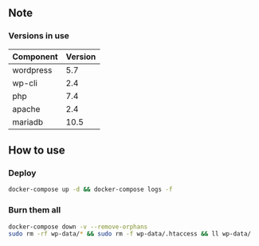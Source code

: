 ## Note
### Versions in use
| Component | Version  | 
| ---       | ---      |
| wordpress | 5.7      |
| wp-cli    | 2.4      |
| php       | 7.4      |
| apache    | 2.4      |
| mariadb   | 10.5     |

## How to use
### Deploy
```bash
docker-compose up -d && docker-compose logs -f
```
### Burn them all
```bash
docker-compose down -v --remove-orphans
sudo rm -rf wp-data/* && sudo rm -f wp-data/.htaccess && ll wp-data/
```
